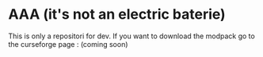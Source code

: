 # AAA (it's not an electric baterie) <!-- We will give a better name for the release -->

This is only a repositori for dev.
If you want to download the modpack go to the curseforge page : (coming soon)